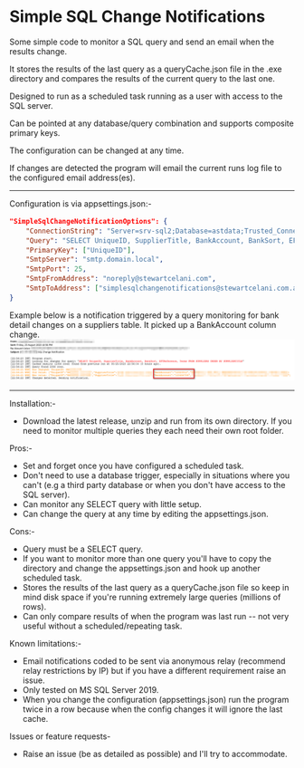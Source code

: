 ﻿# Simple SQL Change Notifications

Some simple code to monitor a SQL query and send an email when the results change.

It stores the results of the last query as a queryCache.json file in the .exe directory and compares the results of the current query to the last one.

Designed to run as a scheduled task running as a user with access to the SQL server.

Can be pointed at any database/query combination and supports composite primary keys.

The configuration can be changed at any time.

If changes are detected the program will email the current runs log file to the configured email address(es).

---

Configuration is via appsettings.json:-
```json
"SimpleSqlChangeNotificationOptions": {
    "ConnectionString": "Server=srv-sql2;Database=astdata;Trusted_Connection=True;TrustServerCertificate=True;",
    "Query": "SELECT UniqueID, SupplierTitle, BankAccount, BankSort, EFTReference, Terms FROM SUPPLIERS ORDER BY SUPPLIERTITLE",
    "PrimaryKey": ["UniqueID"],
    "SmtpServer": "smtp.domain.local",
    "SmtpPort": 25,
    "SmtpFromAddress": "noreply@stewartcelani.com",
    "SmtpToAddress": ["simplesqlchangenotifications@stewartcelani.com.au", "extraaddresseshere@example.com"]
}
```

Example below is a notification triggered by a query monitoring for bank detail changes on a suppliers table. It picked up a BankAccount column change.
![email-notification-example.png](email-notification-example.png)

---

Installation:-
- Download the latest release, unzip and run from its own directory. If you need to monitor multiple queries they each need their own root folder.

Pros:-
- Set and forget once you have configured a scheduled task.
- Don't need to use a database trigger, especially in situations where you can't (e.g a third party database or when you don't have access to the SQL server).
- Can monitor any SELECT query with little setup.
- Can change the query at any time by editing the appsettings.json.

Cons:-
- Query must be a SELECT query.
- If you want to monitor more than one query you'll have to copy the directory and change the appsettings.json and hook up another scheduled task.
- Stores the results of the last query as a queryCache.json file so keep in mind disk space if you're running extremely large queries (millions of rows).
- Can only compare results of when the program was last run -- not very useful without a scheduled/repeating task.

Known limitations:- 
- Email notifications coded to be sent via anonymous relay (recommend relay restrictions by IP) but if you have a different requirement raise an issue.
- Only tested on MS SQL Server 2019.
- When you change the configuration (appsettings.json) run the program twice in a row because when the config changes it will ignore the last cache.

Issues or feature requests-
- Raise an issue (be as detailed as possible) and I'll try to accommodate.
